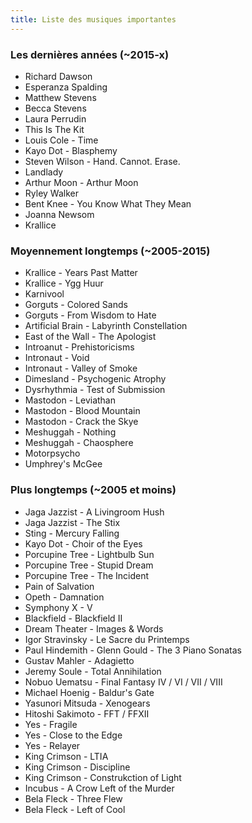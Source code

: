 ```yaml
---
title: Liste des musiques importantes
---
```


### Les dernières années (~2015-x)
* Richard Dawson
* Esperanza Spalding
* Matthew Stevens
* Becca Stevens
* Laura Perrudin
* This Is The Kit
* Louis Cole - Time
* Kayo Dot - Blasphemy
* Steven Wilson - Hand. Cannot. Erase.
* Landlady
* Arthur Moon - Arthur Moon
* Ryley Walker
* Bent Knee - You Know What They Mean
* Joanna Newsom
* Krallice

### Moyennement longtemps (~2005-2015)
* Krallice - Years Past Matter
* Krallice - Ygg Huur
* Karnivool
* Gorguts - Colored Sands
* Gorguts - From Wisdom to Hate
* Artificial Brain - Labyrinth Constellation
* East of the Wall - The Apologist
* Introanut - Prehistoricisms
* Intronaut - Void
* Intronaut - Valley of Smoke
* Dimesland - Psychogenic Atrophy
* Dysrhythmia - Test of Submission
* Mastodon - Leviathan
* Mastodon - Blood Mountain
* Mastodon - Crack the Skye
* Meshuggah - Nothing
* Meshuggah - Chaosphere
* Motorpsycho
* Umphrey's McGee

### Plus longtemps (~2005 et moins)
* Jaga Jazzist - A Livingroom Hush
* Jaga Jazzist - The Stix
* Sting - Mercury Falling
* Kayo Dot - Choir of the Eyes
* Porcupine Tree - Lightbulb Sun
* Porcupine Tree - Stupid Dream
* Porcupine Tree - The Incident
* Pain of Salvation
* Opeth - Damnation
* Symphony X - V
* Blackfield - Blackfield II
* Dream Theater - Images & Words
* Igor Stravinsky - Le Sacre du Printemps
* Paul Hindemith - Glenn Gould - The 3 Piano Sonatas
* Gustav Mahler - Adagietto
* Jeremy Soule - Total Annihilation
* Nobuo Uematsu - Final Fantasy IV / VI / VII / VIII
* Michael Hoenig - Baldur's Gate
* Yasunori Mitsuda - Xenogears
* Hitoshi Sakimoto - FFT / FFXII
* Yes - Fragile
* Yes - Close to the Edge
* Yes - Relayer
* King Crimson - LTIA
* King Crimson - Discipline
* King Crimson - Construkction of Light
* Incubus - A Crow Left of the Murder
* Bela Fleck - Three Flew
* Bela Fleck - Left of Cool